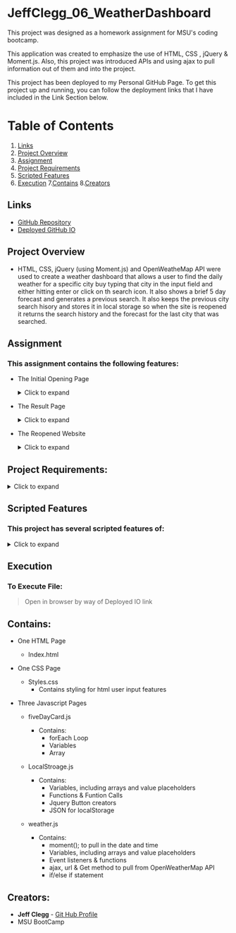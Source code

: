 # JeffClegg_06_WeatherDashboard

This project was designed as a homework assignment for MSU's coding bootcamp. 

This application was created to emphasize the use of HTML, CSS , jQuery & Moment.js. Also, this project was introduced APIs and using ajax to pull information out of them and into the project.

This project has been deployed to my Personal GitHub Page. To get this project up and running, you can follow the deployment links that I have included in the Link Section below.

# Table of Contents
1. [Links](#Links)
2. [Project Overview](#projectoverview)
3. [Assignment](#Assignment)
4. [Project Requirements](#projectrequirements)
5. [Scripted Features](#scriptedfeatures)
6. [Execution](Execution)
7.[Contains](#Contains)
8.[Creators](#Creators)


## Links

* [GitHub Repository](https://github.com/JC72/JeffClegg_06_WeatherDashboard)
* [Deployed GitHub IO](https://jc72.github.io/JeffClegg_06_WeatherDashboard/) 

## Project Overview <a name="projectoverview"></a>

* HTML, CSS, jQuery (using Moment.js) and OpenWeatheMap API were used to create a weather dashboard that allows a user to find the daily weather for a specific city buy typing that city in the input field and either hitting enter or click on th search icon.  It also shows a brief 5 day forecast and generates a previous search. It also keeps the previous city search hisory and stores it in local storage so when the site is reopened it returns the search history and the forecast for the last city that was searched.

## Assignment
### This assignment contains the following features: 
* The Initial Opening Page
    <details>
        <summary>Click to expand</summary>

    - Only contains the Main Header and the City Search Input Page  
    
    *Opening Page*![Opening Page](https://github.com/JC72/JeffClegg_06_WeatherDashboard/blob/main/Assets/images/ScreenShots/OpenPage.png)
    
    - Allows the user to start their initial weather search  
    
    *Start Search Page*![Start Search](https://github.com/JC72/JeffClegg_06_WeatherDashboard/blob/main/Assets/images/ScreenShots/StartSearch.png)

    </details>

* The Result Page
    <details>
        <summary>Click to expand</summary>

    - Show the current weather with all the information required
    - Shows the 5-Day forecast information below the current weather with all the required information
    - Shows the area with the previous search history  
    
    *Initial Results*![Initial Results](https://github.com/JC72/JeffClegg_06_WeatherDashboard/blob/main/Assets/images/ScreenShots/InitialResults.png)
    
    *Second City Search*![Second Search](https://github.com/JC72/JeffClegg_06_WeatherDashboard/blob/main/Assets/images/ScreenShots/SecondSearch.png)

    </details>

* The Reopened Website
    <details>
        <summary>Click to expand</summary>

    - Shows the user all of the cities that were searched
    - Also the weather data for the last city the user searched using the site  


    *Web Page Reopened*![Reopen Page](https://github.com/JC72/JeffClegg_06_WeatherDashboard/blob/main/Assets/images/ScreenShots/ReOpenPage.png)


    *Search History showing Local Storage*![Search History](https://github.com/JC72/JeffClegg_06_WeatherDashboard/blob/main/Assets/images/ScreenShots/SearchHistory.png)

    </details>

## Project Requirements: <a name="projectrequirements"></a>
<details>
    <summary>Click to expand</summary>

* The user when opening the dashboard will see a input field to search for a city.
* The user will enter a specific city and click either enter or search button. 
* The user will then see the current conditions for that city showing the following:
    * city name, the current date & a icon of the current weather conditions
    * the current temperature, the humidity, the wind speed and the UV Index
* The user will see that the UV Index will be color coded based on its condition as follows:
    * Green - Low
    * Aqua - Moderate
    * Yellow - High
    * Red - Very High
    * Black - Extreme
* The user will also see the future forecast for the next five days displaying the following information:
    * the date
    * icon of the weather condition
    * temperature
    * humidity
* After the user searches for that city is will be stored in previous search field and will allow the user the ability to search for that city again by pressing on that city in the previous search field.
* Finally when the user visits the dashboard again. The user will see all the previously searched cities and the forecast for the last city searched.

</details>

## Scripted Features <a name="scriptedfeatures"></a>
### This project has several scripted features of:
<details>
    <summary>Click to expand</summary>

* Event listener (onclick) to allow the user to send the city name and retrieve the weather conditions.
* An array & forEach loop with a function that generates all the weather card bodies for the five day forecast into the HTML.
* A funtion using moment & ajax which pulls the current date and weather data. a formula to calculate the temperature from Kelvin to Fahrenheit. It also sets the date format then places all the information in the current weather container.
* A function containing a for loop and ajax that checks the UV Index number and creates a disabled colored button specific to its condition criteria and places it in the current weather container along with the condition it represents.
* Function that uses the current date, with for loop and ajax which pulls forecast data for the next five days and places each day data into its respective specific individual forecastCard.
* a document.ready funtion that pulls data from local storage and shows the last searched city's weather conditions and creates the previous search list when site is opened. 
* Two event listener functions for the search button and the previous city search buttons in the previous search list.
* A function that sets the city name that is currently search and adds it to local storage.
* A function that generates previous searched cities by pulling the data from local storage and then individual going through the array with a for loop and creating list buttons for the previous search area.

</details>

## Execution
### To Execute File:
> Open in browser by way of Deployed IO link

## Contains: 
* One HTML Page
    * Index.html 

* One CSS Page
    * Styles.css
        * Contains styling for html user input features
        
* Three Javascript Pages
    * fiveDayCard.js
        * Contains:
            * forEach Loop
            * Variables
            * Array

    * LocalStroage.js
        * Contains:
            * Variables, including arrays and value placeholders
            * Functions & Funtion Calls
            * Jquery Button creators
            * JSON for localStorage

    * weather.js
        * Contains:
            * moment(); to pull in the date and time 
            * Variables, including arrays and value placeholders
            * Event listeners & functions
            * ajax, url & Get method to pull from OpenWeatherMap API
            * if/else if statement


## Creators:

* **Jeff Clegg** - [Git Hub Profile](https://github.com/JC72)
* MSU BootCamp